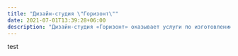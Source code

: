 ```yaml
---
title: "Дизайн-студия \"Горизонт\""
date: 2021-07-01T13:39:28+06:00
description: "Дизайн-студия «Горизонт» оказывает услуги по изготовлению наружной и интерьерной рекламы, полиграфической, сувенирной и другой рекламной продукции. Наша компания была основана в 2007 году. С момента основания компания непрерывно развивается, наращивая производственные мощности и расширяя сферу деятельности"
---
```

test